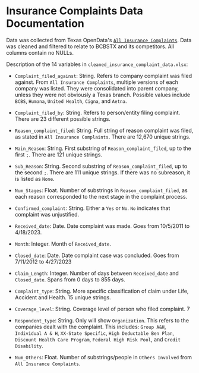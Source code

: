 # Insurance Complaints Data Documentation

Data was collected from Texas OpenData's [`All Insurance Complaints`](https://data.texas.gov/dataset/Insurance-complaints-All-data/ubdr-4uff). Data was cleaned and filtered to relate to BCBSTX and its competitors. All columns contain no NULLs. 

Description of the 14 variables in `cleaned_insurance_complaint_data.xlsx`:

- `Complaint_filed_against`: String. Refers to company complaint was filed against. From `All Insurance Complaints`, multiple versions of each company was listed. They were consolidated into parent company, unless they were not obviously a Texas branch. Possible values include `BCBS`, `Humana`, `United Health`, `Cigna`, and `Aetna`.

- `Complaint_filed_by`: String. Refers to person/entity filing complaint. There are 23 different possible strings. 

- `Reason_complaint_filed`: String. Full string of reason complaint was filed, as stated in `All Insurance Complaints`. There are 12,670 unique strings.

- `Main_Reason`: String. First substring of `Reason_complaint_filed`, up to the first `;`. There are 121 unique strings. 

- `Sub_Reason`: String. Second substring of `Reason_complaint_filed`, up to the second `;`. There are 111 unique strings. If there was no subreason, it is listed as `None`.

- `Num_Stages`: Float. Number of substrings in `Reason_complaint_filed`, as each reason corresponded to the next stage in the complaint process. 

- `Confirmed_complaint`: String. Either a `Yes` or `No`. `No` indicates that complaint was unjustified.

- `Received_date`: Date. Date complaint was made. Goes from 10/5/2011 to 4/18/2023.

- `Month`: Integer. Month of `Received_date`.

- `Closed_date`: Date. Date complaint case was concluded. Goes from 7/11/2012 to 4/27/2023

- `Claim_Length`: Integer. Number of days between `Received_date` and `Closed_date`. Spans from 0 days to 855 days.

- `Complaint_type`: String. More specific classification of claim under Life, Accident and Health. 15 unique strings. 

- `Coverage_level`: String. Coverage level of person who filed complaint. 7

- `Respondent_type`: String. Only will show `Organization`. This refers to the companies dealt with the complaint. This includes: `Group A&H`, `Individual A & H`, `XX-State Specific`, `High Deductable Ben Plan`, `Discount Health Care Program`, `Federal High Risk Pool`, and `Credit Disability`.

- `Num_Others`: Float. Number of substrings/people in `Others Involved` from `All Insurance Complaints`.
